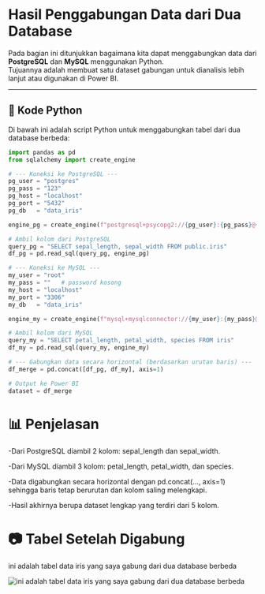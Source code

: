 # Hasil Penggabungan Data dari Dua Database

Pada bagian ini ditunjukkan bagaimana kita dapat menggabungkan data dari **PostgreSQL** dan **MySQL** menggunakan Python.  
Tujuannya adalah membuat satu dataset gabungan untuk dianalisis lebih lanjut atau digunakan di Power BI.

---

## 📌 Kode Python

Di bawah ini adalah script Python untuk menggabungkan tabel dari dua database berbeda:

```python
import pandas as pd
from sqlalchemy import create_engine

# --- Koneksi ke PostgreSQL ---
pg_user = "postgres"
pg_pass = "123"
pg_host = "localhost"
pg_port = "5432"
pg_db   = "data_iris"

engine_pg = create_engine(f"postgresql+psycopg2://{pg_user}:{pg_pass}@{pg_host}:{pg_port}/{pg_db}")

# Ambil kolom dari PostgreSQL
query_pg = "SELECT sepal_length, sepal_width FROM public.iris"
df_pg = pd.read_sql(query_pg, engine_pg)

# --- Koneksi ke MySQL ---
my_user = "root"
my_pass = ""   # password kosong
my_host = "localhost"
my_port = "3306"
my_db   = "data_iris"

engine_my = create_engine(f"mysql+mysqlconnector://{my_user}:{my_pass}@{my_host}:{my_port}/{my_db}")

# Ambil kolom dari MySQL
query_my = "SELECT petal_length, petal_width, species FROM iris"
df_my = pd.read_sql(query_my, engine_my)

# --- Gabungkan data secara horizontal (berdasarkan urutan baris) ---
df_merge = pd.concat([df_pg, df_my], axis=1)

# Output ke Power BI
dataset = df_merge
```
# 📊 Penjelasan

  -Dari PostgreSQL diambil 2 kolom: sepal_length dan sepal_width.

  -Dari MySQL diambil 3 kolom: petal_length, petal_width, dan species.

  -Data digabungkan secara horizontal dengan pd.concat(..., axis=1) sehingga baris tetap berurutan dan kolom saling melengkapi.

  -Hasil akhirnya berupa dataset lengkap yang terdiri dari 5 kolom.

# 📷 Tabel Setelah Digabung

ini adalah tabel data iris yang saya gabung dari dua database berbeda

![ini adalah tabel data iris yang saya gabung dari dua database berbeda](../_static/images/gabungan.png)
